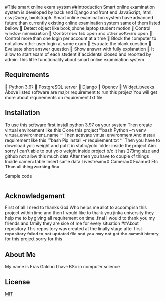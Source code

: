 #Title smart online exam system
##Introduction 
Smart online examination system is developed by back end Django and front end JavaScript, html, css jQuery, bootstrap5.  Smart online examination system have advanced future than currently existing online examination system same of them listed bellow
	Detect object like book,phone,laptop,student motion
	Control window minimization 
	Control new tab open and other software open
	Control more than one login per account at a time
	Block the computer to not allow other user login at same exam
	Evaluate the blank question
	Evaluate short answer question 
	Show answer with fully explanation
	It allow to start exam of  each student if accidental closed and reported by admin
This little functionality about smart online examination system
## Requirements
	Python 3.97
	PostgreSQL server 
	Django
	Opencv
	Widget_tweeks
Above listed software are major requirement to run this project
You will get more about requirements on requirement.txt file
## Installation
To use this software first install python 3.97 on your system
Then create virtual environment like this
Clone this project
‘’’bash
Python –m venv virtual_environment_name
‘’’
Then activate virtual environment
And install requirement like this
‘’’bash
Pip install –r requirement.txt
‘’’
Then you have to download yolo weight  and put it in static/yolo folder inside the project
Aim sorry I can’t able to put yolo weight inside project b/c it has 273mg size and github not allow this much data
After then you have to couple of things 
Incide camera table 
Insert same data
Livestream=0
Camera=0
Exam=0
Etc
Then all thing working fine

 Sample code 
```python

```
##

## Acknowledgement
First of all I need to thanks God Who helps me allot to accomplish this project within time and then I would like to thank you jinka university they help me to by giving all requirement on time  ,final I would to thank you my friends and family they are side of me for every situation
##About repository
This repository was created at the finally stage after first repository failed to not updated file and you may not get the commit history for this project sorry for this
## About Me
My name is Elias Galcho
I have BSc in computer science
## License
[MIT](https://choosealicense.com/licenses/mit/)














